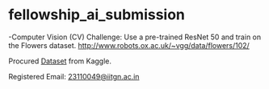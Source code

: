 # fellowship_ai_submission
-Computer Vision (CV) Challenge: Use a pre-trained ResNet 50 and train on the Flowers dataset.
 http://www.robots.ox.ac.uk/~vgg/data/flowers/102/

Procured [Dataset](https://www.kaggle.com/datasets/nunenuh/pytorch-challange-flower-dataset/data) from Kaggle.

Registered Email: 23110049@iitgn.ac.in
